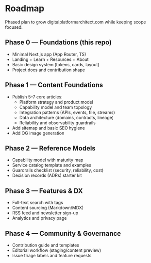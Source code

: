 # Roadmap

Phased plan to grow digitalplatformarchitect.com while keeping scope focused.

## Phase 0 — Foundations (this repo)
- Minimal Next.js app (App Router, TS)
- Landing + Learn + Resources + About
- Basic design system (tokens, cards, layout)
- Project docs and contribution shape

## Phase 1 — Content Foundations
- Publish 5–7 core articles:
  - Platform strategy and product model
  - Capability model and team topology
  - Integration patterns (APIs, events, file, streams)
  - Data architecture (domains, contracts, lineage)
  - Reliability and observability guardrails
- Add sitemap and basic SEO hygiene
- Add OG image generation

## Phase 2 — Reference Models
- Capability model with maturity map
- Service catalog template and examples
- Guardrails checklist (security, reliability, cost)
- Decision records (ADRs) starter kit

## Phase 3 — Features & DX
- Full-text search with tags
- Content sourcing (Markdown/MDX)
- RSS feed and newsletter sign-up
- Analytics and privacy page

## Phase 4 — Community & Governance
- Contribution guide and templates
- Editorial workflow (staging/content preview)
- Issue triage labels and feature requests


